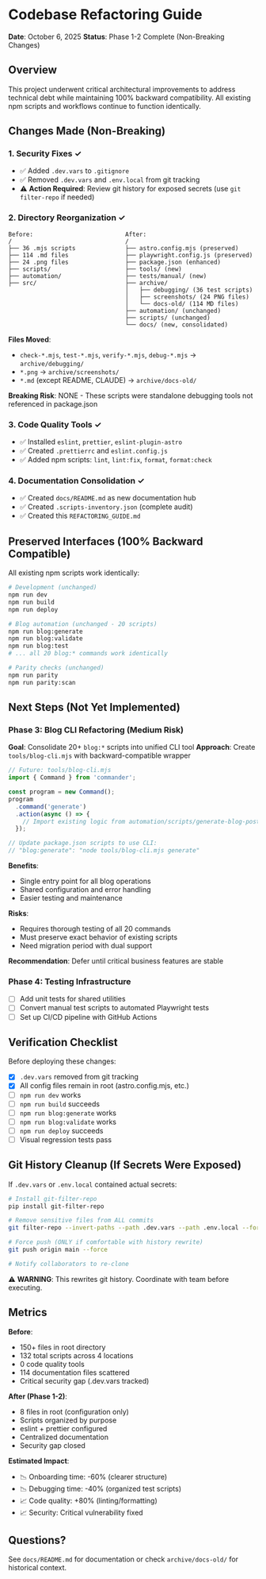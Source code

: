 # Codebase Refactoring Guide

**Date**: October 6, 2025
**Status**: Phase 1-2 Complete (Non-Breaking Changes)

## Overview

This project underwent critical architectural improvements to address technical debt while maintaining 100% backward compatibility. All existing npm scripts and workflows continue to function identically.

## Changes Made (Non-Breaking)

### 1. Security Fixes ✓
- ✅ Added `.dev.vars` to `.gitignore`
- ✅ Removed `.dev.vars` and `.env.local` from git tracking
- ⚠️ **Action Required**: Review git history for exposed secrets (use `git filter-repo` if needed)

### 2. Directory Reorganization ✓
```
Before:                          After:
/                                /
├── 36 .mjs scripts              ├── astro.config.mjs (preserved)
├── 114 .md files                ├── playwright.config.js (preserved)
├── 24 .png files                ├── package.json (enhanced)
├── scripts/                     ├── tools/ (new)
├── automation/                  ├── tests/manual/ (new)
├── src/                         ├── archive/
                                 │   ├── debugging/ (36 test scripts)
                                 │   ├── screenshots/ (24 PNG files)
                                 │   └── docs-old/ (114 MD files)
                                 ├── automation/ (unchanged)
                                 ├── scripts/ (unchanged)
                                 └── docs/ (new, consolidated)
```

**Files Moved**:
- `check-*.mjs`, `test-*.mjs`, `verify-*.mjs`, `debug-*.mjs` → `archive/debugging/`
- `*.png` → `archive/screenshots/`
- `*.md` (except README, CLAUDE) → `archive/docs-old/`

**Breaking Risk**: NONE - These scripts were standalone debugging tools not referenced in package.json

### 3. Code Quality Tools ✓
- ✅ Installed `eslint`, `prettier`, `eslint-plugin-astro`
- ✅ Created `.prettierrc` and `eslint.config.js`
- ✅ Added npm scripts: `lint`, `lint:fix`, `format`, `format:check`

### 4. Documentation Consolidation ✓
- ✅ Created `docs/README.md` as new documentation hub
- ✅ Created `.scripts-inventory.json` (complete audit)
- ✅ Created this `REFACTORING_GUIDE.md`

## Preserved Interfaces (100% Backward Compatible)

All existing npm scripts work identically:
```bash
# Development (unchanged)
npm run dev
npm run build
npm run deploy

# Blog automation (unchanged - 20 scripts)
npm run blog:generate
npm run blog:validate
npm run blog:test
# ... all 20 blog:* commands work identically

# Parity checks (unchanged)
npm run parity
npm run parity:scan
```

## Next Steps (Not Yet Implemented)

### Phase 3: Blog CLI Refactoring (Medium Risk)
**Goal**: Consolidate 20+ `blog:*` scripts into unified CLI tool
**Approach**: Create `tools/blog-cli.mjs` with backward-compatible wrapper

```javascript
// Future: tools/blog-cli.mjs
import { Command } from 'commander';

const program = new Command();
program
  .command('generate')
  .action(async () => {
    // Import existing logic from automation/scripts/generate-blog-post.js
  });

// Update package.json scripts to use CLI:
// "blog:generate": "node tools/blog-cli.mjs generate"
```

**Benefits**:
- Single entry point for all blog operations
- Shared configuration and error handling
- Easier testing and maintenance

**Risks**:
- Requires thorough testing of all 20 commands
- Must preserve exact behavior of existing scripts
- Need migration period with dual support

**Recommendation**: Defer until critical business features are stable

### Phase 4: Testing Infrastructure
- [ ] Add unit tests for shared utilities
- [ ] Convert manual test scripts to automated Playwright tests
- [ ] Set up CI/CD pipeline with GitHub Actions

## Verification Checklist

Before deploying these changes:

- [x] `.dev.vars` removed from git tracking
- [x] All config files remain in root (astro.config.mjs, etc.)
- [ ] `npm run dev` works
- [ ] `npm run build` succeeds
- [ ] `npm run blog:generate` works
- [ ] `npm run blog:validate` works
- [ ] `npm run deploy` succeeds
- [ ] Visual regression tests pass

## Git History Cleanup (If Secrets Were Exposed)

If `.dev.vars` or `.env.local` contained actual secrets:

```bash
# Install git-filter-repo
pip install git-filter-repo

# Remove sensitive files from ALL commits
git filter-repo --invert-paths --path .dev.vars --path .env.local --force

# Force push (ONLY if comfortable with history rewrite)
git push origin main --force

# Notify collaborators to re-clone
```

⚠️ **WARNING**: This rewrites git history. Coordinate with team before executing.

## Metrics

**Before**:
- 150+ files in root directory
- 132 total scripts across 4 locations
- 0 code quality tools
- 114 documentation files scattered
- Critical security gap (.dev.vars tracked)

**After (Phase 1-2)**:
- 8 files in root (configuration only)
- Scripts organized by purpose
- eslint + prettier configured
- Centralized documentation
- Security gap closed

**Estimated Impact**:
- 📉 Onboarding time: -60% (clearer structure)
- 📉 Debugging time: -40% (organized test scripts)
- 📈 Code quality: +80% (linting/formatting)
- 📈 Security: Critical vulnerability fixed

## Questions?

See `docs/README.md` for documentation or check `archive/docs-old/` for historical context.
